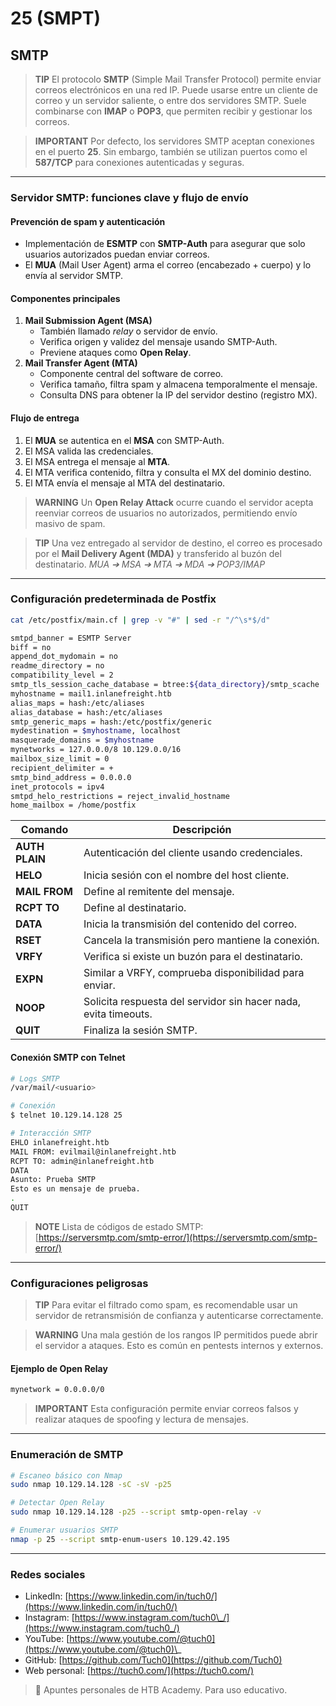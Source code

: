 # 25 (SMPT)

## SMTP

> **TIP** El protocolo **SMTP** (Simple Mail Transfer Protocol) permite enviar correos electrónicos en una red IP. Puede usarse entre un cliente de correo y un servidor saliente, o entre dos servidores SMTP. Suele combinarse con **IMAP** o **POP3**, que permiten recibir y gestionar los correos.

> **IMPORTANT** Por defecto, los servidores SMTP aceptan conexiones en el puerto **25**. Sin embargo, también se utilizan puertos como el **587/TCP** para conexiones autenticadas y seguras.

***

### Servidor SMTP: funciones clave y flujo de envío

#### Prevención de spam y autenticación

* Implementación de **ESMTP** con **SMTP-Auth** para asegurar que solo usuarios autorizados puedan enviar correos.
* El **MUA** (Mail User Agent) arma el correo (encabezado + cuerpo) y lo envía al servidor SMTP.

#### Componentes principales

1. **Mail Submission Agent (MSA)**
   * También llamado _relay_ o servidor de envío.
   * Verifica origen y validez del mensaje usando SMTP-Auth.
   * Previene ataques como **Open Relay**.
2. **Mail Transfer Agent (MTA)**
   * Componente central del software de correo.
   * Verifica tamaño, filtra spam y almacena temporalmente el mensaje.
   * Consulta DNS para obtener la IP del servidor destino (registro MX).

#### Flujo de entrega

1. El **MUA** se autentica en el **MSA** con SMTP-Auth.
2. El MSA valida las credenciales.
3. El MSA entrega el mensaje al **MTA**.
4. El MTA verifica contenido, filtra y consulta el MX del dominio destino.
5. El MTA envía el mensaje al MTA del destinatario.

> **WARNING** Un **Open Relay Attack** ocurre cuando el servidor acepta reenviar correos de usuarios no autorizados, permitiendo envío masivo de spam.

> **TIP** Una vez entregado al servidor de destino, el correo es procesado por el **Mail Delivery Agent (MDA)** y transferido al buzón del destinatario. _MUA ➔ MSA ➔ MTA ➔ MDA ➔ POP3/IMAP_

***

### Configuración predeterminada de Postfix

```bash
cat /etc/postfix/main.cf | grep -v "#" | sed -r "/^\s*$/d"
```

```bash
smtpd_banner = ESMTP Server
biff = no
append_dot_mydomain = no
readme_directory = no
compatibility_level = 2
smtp_tls_session_cache_database = btree:${data_directory}/smtp_scache
myhostname = mail1.inlanefreight.htb
alias_maps = hash:/etc/aliases
alias_database = hash:/etc/aliases
smtp_generic_maps = hash:/etc/postfix/generic
mydestination = $myhostname, localhost
masquerade_domains = $myhostname
mynetworks = 127.0.0.0/8 10.129.0.0/16
mailbox_size_limit = 0
recipient_delimiter = +
smtp_bind_address = 0.0.0.0
inet_protocols = ipv4
smtpd_helo_restrictions = reject_invalid_hostname
home_mailbox = /home/postfix
```

| Comando        | Descripción                                                     |
| -------------- | --------------------------------------------------------------- |
| **AUTH PLAIN** | Autenticación del cliente usando credenciales.                  |
| **HELO**       | Inicia sesión con el nombre del host cliente.                   |
| **MAIL FROM**  | Define al remitente del mensaje.                                |
| **RCPT TO**    | Define al destinatario.                                         |
| **DATA**       | Inicia la transmisión del contenido del correo.                 |
| **RSET**       | Cancela la transmisión pero mantiene la conexión.               |
| **VRFY**       | Verifica si existe un buzón para el destinatario.               |
| **EXPN**       | Similar a VRFY, comprueba disponibilidad para enviar.           |
| **NOOP**       | Solicita respuesta del servidor sin hacer nada, evita timeouts. |
| **QUIT**       | Finaliza la sesión SMTP.                                        |

#### Conexión SMTP con Telnet

```bash
# Logs SMTP
/var/mail/<usuario>

# Conexión
$ telnet 10.129.14.128 25

# Interacción SMTP
EHLO inlanefreight.htb
MAIL FROM: evilmail@inlanefreight.htb
RCPT TO: admin@inlanefreight.htb
DATA
Asunto: Prueba SMTP
Esto es un mensaje de prueba.
.
QUIT
```

> **NOTE** Lista de códigos de estado SMTP: [https://serversmtp.com/smtp-error/](https://serversmtp.com/smtp-error/)

***

### Configuraciones peligrosas

> **TIP** Para evitar el filtrado como spam, es recomendable usar un servidor de retransmisión de confianza y autenticarse correctamente.

> **WARNING** Una mala gestión de los rangos IP permitidos puede abrir el servidor a ataques. Esto es común en pentests internos y externos.

#### Ejemplo de Open Relay

```bash
mynetwork = 0.0.0.0/0
```

> **IMPORTANT** Esta configuración permite enviar correos falsos y realizar ataques de spoofing y lectura de mensajes.

***

### Enumeración de SMTP

```bash
# Escaneo básico con Nmap
sudo nmap 10.129.14.128 -sC -sV -p25

# Detectar Open Relay
sudo nmap 10.129.14.128 -p25 --script smtp-open-relay -v

# Enumerar usuarios SMTP
nmap -p 25 --script smtp-enum-users 10.129.42.195
```

***

### Redes sociales

* LinkedIn: [https://www.linkedin.com/in/tuch0/](https://www.linkedin.com/in/tuch0/)
* Instagram: [https://www.instagram.com/tuch0\_/](https://www.instagram.com/tuch0_/)
* YouTube: [https://www.youtube.com/@tuch0](https://www.youtube.com/@tuch0)\_
* GitHub: [https://github.com/Tuch0](https://github.com/Tuch0)
* Web personal: [https://tuch0.com/](https://tuch0.com/)

> 📄 Apuntes personales de HTB Academy. Para uso educativo.
